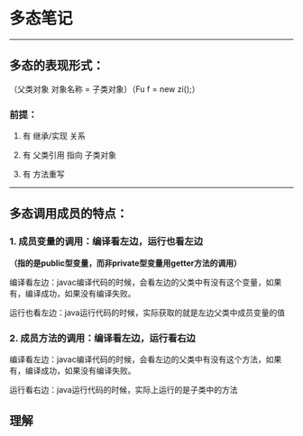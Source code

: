 # 多态笔记

---

## 多态的表现形式：

（父类对象 对象名称 = 子类对象）（Fu f = new zi();）

### 前提：

1. 有 继承/实现 关系

2. 有 父类引用 指向 子类对象

3. 有 方法重写

---

## 多态调用成员的特点：

### 1. 成员变量的调用：编译看左边，运行也看左边

**（指的是public型变量，而非private型变量用getter方法的调用）**

编译看左边：javac编译代码的时候，会看左边的父类中有没有这个变量，如果有，编译成功，如果没有编译失败。

运行也看左边：java运行代码的时候，实际获取的就是左边父类中成员变量的值

### 2. 成员方法的调用：编译看左边，运行看右边

编译看左边：javac编译代码的时候，会看左边的父类中有没有这个方法，如果有，编译成功，如果没有编译失败。

运行看右边：java运行代码的时候，实际上运行的是子类中的方法

## 理解




